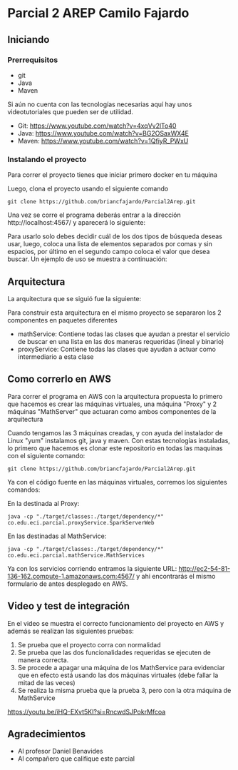 # Parcial 2 AREP Camilo Fajardo

## Iniciando

### Prerrequisitos

- git
- Java
- Maven

Si aún no cuenta con las tecnologías necesarias aquí hay unos videotutoriales que pueden ser de utilidad.

* Git: https://www.youtube.com/watch?v=4xqVv2lTo40
* Java: https://www.youtube.com/watch?v=BG2OSaxWX4E
* Maven: https://www.youtube.com/watch?v=1QfiyR_PWxU

### Instalando el proyecto

Para correr el proyecto tienes que iniciar primero docker en tu máquina

Luego, clona el proyecto usando el siguiente comando

```
git clone https://github.com/briancfajardo/Parcial2Arep.git
```

Una vez se corre el programa deberás entrar a la dirección http://localhost:4567/ y aparecerá lo siguiente:



Para usarlo solo debes decidir cuál de los dos tipos de búsqueda deseas usar, luego, coloca una lista de elementos
separados por comas y sin espacios, por último en el segundo campo coloca el valor que desea buscar. Un ejemplo de uso se
muestra a continuación:



## Arquitectura

La arquitectura que se siguió fue la siguiente: 



Para construir esta arquitectura en el mismo proyecto se separaron los 2 componentes en paquetes diferentes

-  mathService: Contiene todas las clases que ayudan a prestar el servicio de buscar en una lista en las dos maneras 
requeridas (lineal y binario)
-  proxyService: Contiene todas las clases que ayudan a actuar como intermediario a esta clase


## Como correrlo en AWS

Para correr el programa en AWS con la arquitectura propuesta lo primero que hacemos es crear las máquinas virtuales, una 
máquina "Proxy" y 2 máquinas "MathServer" que actuaran como ambos componentes de la arquitectura



Cuando tengamos las 3 máquinas creadas, y con ayuda del instalador de Linux "yum" instalamos git, java y maven. Con estas 
tecnologías instaladas, lo primero que hacemos es clonar este repositorio en todas las maquinas con el siguiente comando:


```
git clone https://github.com/briancfajardo/Parcial2Arep.git
````

Ya con el código fuente en las máquinas virtuales, corremos los siguientes comandos:

En la destinada al Proxy:

```
java -cp "./target/classes:./target/dependency/*"  co.edu.eci.parcial.proxyService.SparkServerWeb
```

En las destinadas al MathService:

```
java -cp "./target/classes:./target/dependency/*"  co.edu.eci.parcial.mathService.MathServices
```

Ya con los servicios corriendo entramos la siguiente URL: http://ec2-54-81-136-162.compute-1.amazonaws.com:4567/ y ahi 
encontrarás el mismo formulario de antes desplegado en AWS.



## Video y test de integración

En el video se muestra el correcto funcionamiento del proyecto en AWS y además se realizan las siguientes pruebas:

1. Se prueba que el proyecto corra con normalidad
2. Se prueba que las dos funcionalidades requeridas se ejecuten de manera correcta.
3. Se procede a apagar una máquina de los MathService para evidenciar que en efecto está usando las dos máquinas virtuales
   (debe fallar la mitad de las veces)
4. Se realiza la misma prueba que la prueba 3, pero con la otra máquina de MathService

https://youtu.be/iHQ-EXvt5KI?si=RncwdSJPokrMfcoa

## Agradecimientos 

- Al profesor Daniel Benavides
- Al compañero que califique este parcial